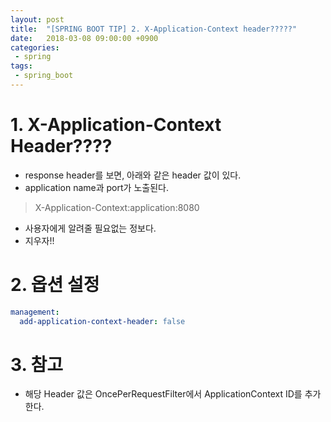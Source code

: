 ```yaml
---
layout: post
title:  "[SPRING BOOT TIP] 2. X-Application-Context header?????"
date:   2018-03-08 09:00:00 +0900
categories:
 - spring
tags: 
 - spring_boot
---
```

# 1. X-Application-Context Header????
- response header를 보면, 아래와 같은 header 값이 있다. 
- application name과 port가 노출된다.

> X-Application-Context:application:8080

 - 사용자에게 알려줄 필요없는 정보다.
 - 지우자!!

# 2. 옵션 설정
```yml
management:
  add-application-context-header: false
```

# 3. 참고 
- 해당 Header 값은 OncePerRequestFilter에서 ApplicationContext ID를 추가한다.
